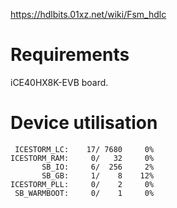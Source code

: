https://hdlbits.01xz.net/wiki/Fsm_hdlc

# Requirements

iCE40HX8K-EVB board.

# Device utilisation

```
 ICESTORM_LC:    17/ 7680     0%
ICESTORM_RAM:     0/   32     0%
       SB_IO:     6/  256     2%
       SB_GB:     1/    8    12%
ICESTORM_PLL:     0/    2     0%
 SB_WARMBOOT:     0/    1     0%
```
